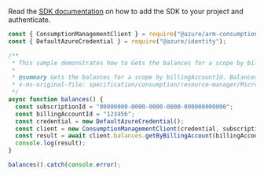 Read the [SDK documentation](https://github.com/Azure/azure-sdk-for-js/blob/%40azure%2Farm-consumption_9.0.1/sdk/consumption/arm-consumption/README.md) on how to add the SDK to your project and authenticate.

```javascript
const { ConsumptionManagementClient } = require("@azure/arm-consumption");
const { DefaultAzureCredential } = require("@azure/identity");

/**
 * This sample demonstrates how to Gets the balances for a scope by billingAccountId. Balances are available via this API only for May 1, 2014 or later.
 *
 * @summary Gets the balances for a scope by billingAccountId. Balances are available via this API only for May 1, 2014 or later.
 * x-ms-original-file: specification/consumption/resource-manager/Microsoft.Consumption/stable/2021-10-01/examples/BalancesByBillingAccount.json
 */
async function balances() {
  const subscriptionId = "00000000-0000-0000-0000-000000000000";
  const billingAccountId = "123456";
  const credential = new DefaultAzureCredential();
  const client = new ConsumptionManagementClient(credential, subscriptionId);
  const result = await client.balances.getByBillingAccount(billingAccountId);
  console.log(result);
}

balances().catch(console.error);
```
